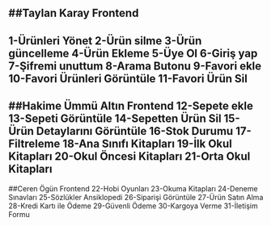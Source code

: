 ##Taylan Karay Frontend
---
1-Ürünleri Yönet 
2-Ürün silme 
3-Ürün güncelleme 
4-Ürün Ekleme 
5-Üye Ol 
6-Giriş yap 
7-Şifremi unuttum 
8-Arama Butonu 
9-Favori ekle 
10-Favori Ürünleri Görüntüle 
11-Favori Ürün Sil 
---
##Hakime Ümmü Altın Frontend
12-Sepete ekle
13-Sepeti Görüntüle
14-Sepetten Ürün Sil
15-Ürün Detaylarını Görüntüle
16-Stok Durumu
17-Filtreleme
18-Ana Sınıfı Kitapları
19-İlk Okul Kitapları
20-Okul Öncesi Kitapları
21-Orta Okul Kitapları
---
##Ceren Ögün Frontend
22-Hobi Oyunları
23-Okuma Kitapları
24-Deneme Sınavları
25-Sözlükler Ansiklopedi
26-Siparişi Görüntüle
27-Ürün Satın Alma
28-Kredi Kartı ile Ödeme
29-Güvenli Ödeme
30-Kargoya Verme
31-İletişim Formu

